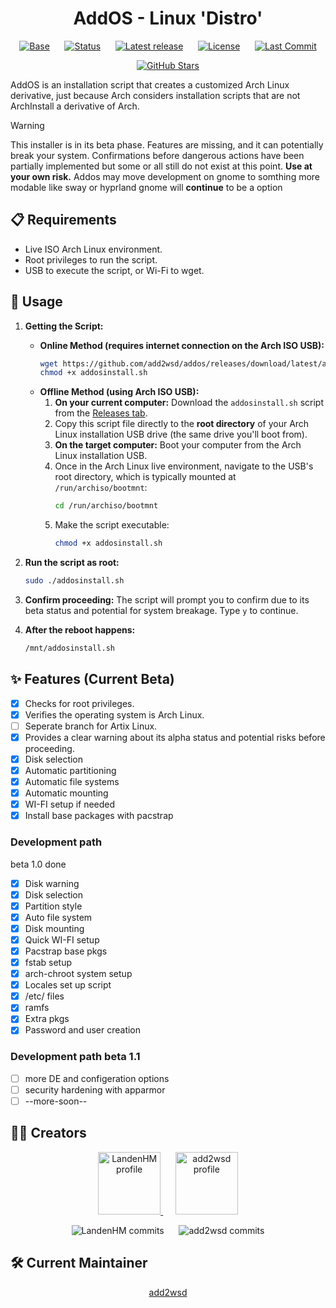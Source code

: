 <h1 align="center">AddOS - Linux 'Distro'</h1>
<p align="center">
  <a href="https://github.com/add2wsd/addos/tree/main"><img src="https://img.shields.io/badge/base-Arch_Linux-blue?style=flat-square&logo=Arch%20Linux" alt="Base"></a>
    &nbsp;&nbsp;&nbsp;&nbsp;
  <a href="https://github.com/add2wsd/addos"><img src="https://img.shields.io/badge/status-Beta-yellow?style=flat-square" alt="Status"></a>
    &nbsp;&nbsp;&nbsp;&nbsp;
  <a href="https://github.com/add2wsd/addos/releases"><img src="https://img.shields.io/github/v/release/add2wsd/addos?include_prereleases&style=flat-square" alt="Latest release"></a>
    &nbsp;&nbsp;&nbsp;&nbsp;
  <a href="https://github.com/add2wsd/addos/blob/main/LICENSE"><img src="https://img.shields.io/github/license/add2wsd/addos?style=flat-square" alt="License"></a>
    &nbsp;&nbsp;&nbsp;&nbsp;
  <a href="https://github.com/add2wsd/addos/commits/main"><img src="https://img.shields.io/github/last-commit/add2wsd/addos?style=flat-square" alt="Last Commit"></a>
</p>
<p align="center">
  <a href="https://github.com/add2wsd/addos/stargazers"><img src="https://img.shields.io/github/stars/add2wsd/addos?style=for-the-badge&color=yellow" alt="GitHub Stars"></a>
</p>

AddOS is an installation script that creates a customized Arch Linux derivative, just because Arch considers installation scripts that are not ArchInstall a derivative of Arch.

> [!WARNING]
> This installer is in its beta phase. Features are missing, and it can potentially break your system. Confirmations before dangerous actions have been partially implemented but some or all still do not exist at this point. **Use at your own risk.**
> Addos may move development on gnome to somthing more modable like sway or hyprland gnome will **continue** to be a option

## 📋 Requirements

*   Live ISO Arch Linux environment.
*   Root privileges to run the script.
*   USB to execute the script, or Wi-Fi to wget.

## 🚀 Usage

1.  **Getting the Script:**

    *   **Online Method (requires internet connection on the Arch ISO USB):**
        ```bash
        wget https://github.com/add2wsd/addos/releases/download/latest/addosinstall.sh
        chmod +x addosinstall.sh
        ```
    *   **Offline Method (using Arch ISO USB):**
        1.  **On your current computer:** Download the `addosinstall.sh` script from the [Releases tab](https://github.com/add2wsd/addos/releases).
        2.    Copy this script file directly to the **root directory** of your Arch Linux installation USB drive (the same drive you'll boot from).
        3.  **On the target computer:** Boot your computer from the Arch Linux installation USB.
        4.  Once in the Arch Linux live environment, navigate to the USB's root directory, which is typically mounted at `/run/archiso/bootmnt`:
            ```bash
            cd /run/archiso/bootmnt
            ```
        5.  Make the script executable:
            ```bash
            chmod +x addosinstall.sh
            ```

3.  **Run the script as root:**
    ```bash
    sudo ./addosinstall.sh
    ```
4.  **Confirm proceeding:** The script will prompt you to confirm due to its beta status and potential for system breakage. Type `y` to continue.
5.  **After the reboot happens:**
    ```bash
    /mnt/addosinstall.sh
    ```

## ✨ Features (Current Beta)

- [X] Checks for root privileges.
- [X] Verifies the operating system is Arch Linux.
- [ ] Seperate branch for Artix Linux.
- [X] Provides a clear warning about its alpha status and potential risks before proceeding.
- [X] Disk selection
- [X] Automatic partitioning
- [X] Automatic file systems
- [X] Automatic mounting
- [X] WI-FI setup if needed
- [X] Install base packages with pacstrap

### Development path
beta 1.0 done
- [X] Disk warning
- [X] Disk selection
- [X] Partition style
- [X] Auto file system
- [X] Disk mounting
- [X] Quick WI-FI setup
- [X] Pacstrap base pkgs
- [X] fstab setup
- [X] arch-chroot system setup
- [X] Locales set up script
- [X] /etc/ files
- [X] ramfs
- [X] Extra pkgs 
- [X] Password and user creation

### Development path beta 1.1
- [ ] more DE and configeration options
- [ ] security hardening with apparmor
- [ ] --more-soon--

## 🧑‍💻 Creators

<p align="center">
  <a href="https://github.com/adevdoingdevthings">
    <img src="https://github.com/adevdoingdevthings.png" width="100px;" alt="LandenHM profile">
  </a>
  &nbsp;&nbsp;&nbsp;&nbsp;
  <a href="https://github.com/add2wsd">
    <img src="https://github.com/add2wsd.png" width="100px;" alt="add2wsd profile">
  </a>
</p>

<p align="center">
  <img src="https://img.shields.io/github/commit-activity/t/add2wsd/addos?authorFilter=adevdoingdevthings&style=flat-square&label=LandenHM%20commits" alt="LandenHM commits">
    &nbsp;&nbsp;&nbsp;&nbsp;
  <img src="https://img.shields.io/github/commit-activity/t/add2wsd/addos?authorFilter=add2wsd&style=flat-square&label=add2wsd%20commits" alt="add2wsd commits">
</p>

## 🛠️ Current Maintainer

<p align="center">
  <a href="https://github.com/add2wsd">add2wsd</a>
</p>
